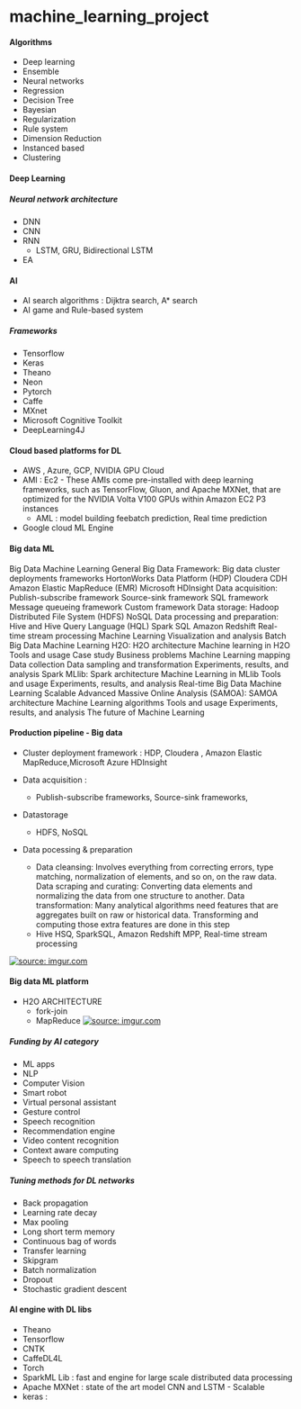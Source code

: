 # machine_learning_project

#### Algorithms
+ Deep learning
+ Ensemble
+ Neural networks
+ Regression
+ Decision Tree
+ Bayesian
+ Regularization
+ Rule system
+ Dimension Reduction 
+ Instanced based
+ Clustering

#### Deep Learning
##### Neural network architecture 
+ DNN 
+ CNN 
+ RNN 
    + LSTM, GRU, Bidirectional LSTM
+ EA



#### AI 
+ AI search algorithms : Dijktra search, A* search
+ AI game and Rule-based system 

##### Frameworks 
+ Tensorflow 
+ Keras 
+ Theano 
+ Neon 
+ Pytorch 
+ Caffe 
+ MXnet
+ Microsoft Cognitive Toolkit 
+ DeepLearning4J
#### Cloud based platforms for DL 
+ AWS , Azure, GCP, NVIDIA GPU Cloud 
+ AMI : Ec2 - These AMIs come pre-installed with deep learning frameworks, such as TensorFlow, Gluon, and Apache MXNet, that are optimized for the NVIDIA Volta V100 GPUs within Amazon EC2 P3 instances
    + AML : model building feebatch prediction, Real time prediction 
+ Google cloud ML Engine

#### Big data ML 
Big Data Machine Learning
General Big Data Framework:
Big data cluster deployments frameworks
HortonWorks Data Platform (HDP)
Cloudera CDH
Amazon Elastic MapReduce (EMR)
Microsoft HDInsight
Data acquisition:
Publish-subscribe framework
Source-sink framework
SQL framework
Message queueing framework
Custom framework
Data storage:
Hadoop Distributed File System (HDFS)
NoSQL
Data processing and preparation:
Hive and Hive Query Language (HQL)
Spark SQL
Amazon Redshift
Real-time stream processing
Machine Learning
Visualization and analysis
Batch Big Data Machine Learning
H2O:
H2O architecture
Machine learning in H2O
Tools and usage
Case study
Business problems
Machine Learning mapping
Data collection
Data sampling and transformation
Experiments, results, and analysis
Spark MLlib:
Spark architecture
Machine Learning in MLlib
Tools and usage
Experiments, results, and analysis
Real-time Big Data Machine Learning
Scalable Advanced Massive Online Analysis (SAMOA):
SAMOA architecture
Machine Learning algorithms
Tools and usage
Experiments, results, and analysis
The future of Machine Learning

#### Production pipeline - Big data 
+ Cluster deployment framework : HDP, Cloudera , Amazon Elastic MapReduce,Microsoft Azure HDInsight

+ Data acquisition : 
    + Publish-subscribe frameworks, Source-sink frameworks, 
+ Datastorage 
    + HDFS, NoSQL 
+ Data pocessing & preparation 
    + Data cleansing: Involves everything from correcting errors, type matching, normalization of elements, and so on, on the raw data.
Data scraping and curating: Converting data elements and normalizing the data from one structure to another.
Data transformation: Many analytical algorithms need features that are aggregates built on raw or historical data. Transforming and computing those extra features are done in this step
    + Hive HSQ, SparkSQL, Amazon Redshift MPP, Real-time stream processing

<a href="https://imgur.com/jTvB1Mx"><img src="https://i.imgur.com/jTvB1Mx.png" title="source: imgur.com" /></a>



#### Big data ML platform 
+ H2O ARCHITECTURE
    + fork-join 
    + MapReduce 
<a href="https://imgur.com/YHPhPbr"><img src="https://i.imgur.com/YHPhPbr.png" title="source: imgur.com" /></a>


##### Funding by AI category 
+ ML apps
+ NLP 
+ Computer Vision 
+ Smart robot
+ Virtual personal assistant 
+ Gesture control 
+ Speech recognition 
+ Recommendation engine 
+ Video content recognition 
+ Context aware computing 
+ Speech to speech translation 


##### Tuning methods for DL networks 
+ Back propagation 
+ Learning rate decay 
+ Max pooling 
+ Long short term memory 
+ Continuous bag of words
+ Transfer learning 
+ Skipgram 
+ Batch normalization 
+ Dropout 
+ Stochastic gradient descent 



#### AI engine with DL libs 
+ Theano 
+ Tensorflow 
+ CNTK 
+ CaffeDL4L
+ Torch 
+ SparkML Lib : fast and engine for large scale distributed data processing 
+ Apache MXNet : state of the art model  CNN and LSTM - Scalable 
+ keras : 
